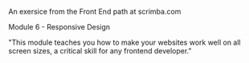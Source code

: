 An exersice from the Front End path at scrimba.com

Module 6 - Responsive Design

"This module teaches you how to make your websites work well on all screen sizes, a critical skill for any frontend developer."